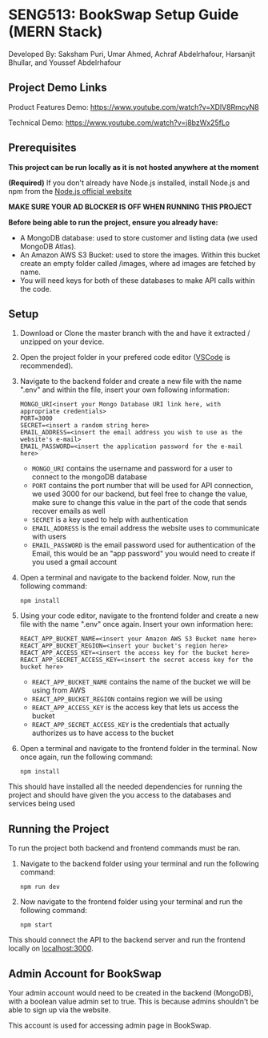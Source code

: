 # SENG513: BookSwap Setup Guide (MERN Stack)
Developed By: Saksham Puri, Umar Ahmed, Achraf Abdelrhafour, Harsanjit Bhullar, and Youssef Abdelrhafour

## Project Demo Links
Product Features Demo: https://www.youtube.com/watch?v=XDlV8RmcyN8

Technical Demo: https://www.youtube.com/watch?v=j8bzWx25fLo

## Prerequisites
**This project can be run locally as it is not hosted anywhere at the moment**

**(Required)** If you don't already have Node.js installed, install Node.js and npm from the [Node.js official website](https://nodejs.org/en)

**MAKE SURE YOUR AD BLOCKER IS OFF WHEN RUNNING THIS PROJECT**

**Before being able to run the project, ensure you already have:**
- A MongoDB database: used to store customer and listing data (we used MongoDB Atlas).
- An Amazon AWS S3 Bucket: used to store the images. Within this bucket create an empty folder called /images, where ad images are fetched by name.
- You will need keys for both of these databases to make API calls within the code.

## Setup
1. Download or Clone the master branch with the and have it extracted / unzipped on your device.
2. Open the project folder in your prefered code editor ([VSCode](https://code.visualstudio.com/) is recommended).
3. Navigate to the backend folder and create a new file with the name ".env" and within the file, insert your own following information:
    ```
    MONGO_URI<insert your Mongo Database URI link here, with appropriate credentials>
    PORT=3000
    SECRET=<insert a random string here>
    EMAIL_ADDRESS=<insert the email address you wish to use as the website's e-mail>
    EMAIL_PASSWORD=<insert the application password for the e-mail here> 
    ```
    - `MONGO_URI` contains the username and password for a user to connect to the mongoDB database
    - `PORT` contains the port number that will be used for API connection, we used 3000 for our backend, but feel free to change the value, make sure to change this value in the part of the code that sends recover emails as well
    - `SECRET` is a key used to help with authentication
    - `EMAIL_ADDRESS` is the email address the website uses to communicate with users
    - `EMAIL_PASSWORD` is the email password used for authentication of the Email, this would be an "app password" you would need to create if you used a gmail account

4. Open a terminal and navigate to the backend folder. Now, run the following command: 
    ```
    npm install
    ```
5. Using your code editor, navigate to the frontend folder and create a new file with the name ".env" once again. Insert your own information here:
    ```
    REACT_APP_BUCKET_NAME=<insert your Amazon AWS S3 Bucket name here>
    REACT_APP_BUCKET_REGION=<insert your bucket's region here>
    REACT_APP_ACCESS_KEY=<insert the access key for the bucket here>
    REACT_APP_SECRET_ACCESS_KEY=<insert the secret access key for the bucket here>
    ```
    - `REACT_APP_BUCKET_NAME` contains the name of the bucket we will be using from AWS
    - `REACT_APP_BUCKET_REGION` contains region we will be using
    - `REACT_APP_ACCESS_KEY` is the access key that lets us access the bucket
    - `REACT_APP_SECRET_ACCESS_KEY` is the credentials that actually authorizes us to have access to the bucket

6.  Open a terminal and navigate to the frontend folder in the terminal. Now once again, run the following command:
    ```
    npm install
    ```
This should have installed all the needed dependencies for running the project and should have given the you access to the databases and services being used

## Running the Project
To run the project both backend and frontend commands must be ran.
1. Navigate to the backend folder using your terminal and run the following command: 
    ```
    npm run dev
    ```
2. Now navigate to the frontend folder using your terminal and run the following command:
    ```
    npm start
    ```
This should connect the API to the backend server and run the frontend locally on [localhost:3000](http://localhost:3000/).

## Admin Account for BookSwap
Your admin account would need to be created in the backend (MongoDB), with a boolean value admin set to true.
This is because admins shouldn't be able to sign up via the website. 

This account is used for accessing admin page in BookSwap.
